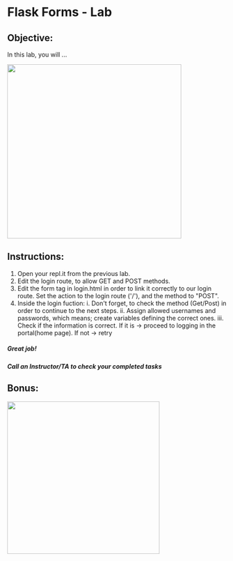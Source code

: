 # Flask Forms - Lab

## Objective: 
In this lab, you will ...





<img src="https://www.nasa.gov/sites/default/files/thumbnails/image/xemu-eva-hls.jpg" width="400">





## Instructions:
1. Open your repl.it from the previous lab.
2. Edit the login route, to allow GET and POST methods.
3. Edit the form tag in login.html in order to link it correctly to our login route. Set the action to the login route ('/'), and the method to "POST".
4. Inside the login fuction:
    i. Don't forget, to check the method (Get/Post) in order to continue to the next steps.
    ii. Assign allowed usernames and passwords, which means; create variables defining the correct ones.
    iii. Check if the information is correct. If it is → proceed to logging in the portal(home page). If not → retry





##### Great job!
##### Call an Instructor/TA to check your completed tasks
 
 


## Bonus:

<img src="https://www.c-sharpcorner.com/UploadFile/201fc1/programming-in-java-using-the-mvc-architecture/Images/mvc%20framework.jpg" width="350">
